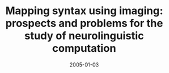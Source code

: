 ---
title: "Mapping syntax using imaging: prospects and problems for the study of neurolinguistic computation"
collection: publications
permalink: /publication/2005_mapping-syntax-using-imaging:-prospects-and-proble
date: 2005-01-03
year: 2005
venue: 'Encyclopedia of Language and Linguistics'
authors: 'Embick D, Poeppel D'
number: '9'
citation: 'Embick D, Poeppel D (2005). Mapping syntax using imaging: prospects and problems for the study of neurolinguistic computation. In: Encyclopedia of Language and Linguistics.'
category: 'chapter'
editor: ' Brown K (ed.)'
---